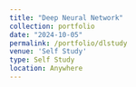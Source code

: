 ```yaml
---
title: "Deep Neural Network"
collection: portfolio
date: "2024-10-05"
permalink: /portfolio/dlstudy
venue: 'Self Study'
type: Self Study
location: Anywhere
---
```




